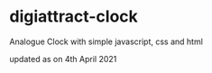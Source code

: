 # digiattract-clock

Analogue Clock with simple javascript, css and html

updated as on 4th April 2021
